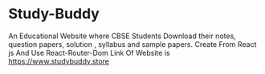 # Study-Buddy
An Educational Website where CBSE Students Download their notes, question papers, solution , syllabus and sample papers.
Create From React js And Use React-Router-Dom
Link Of Website is https://www.studybuddy.store

